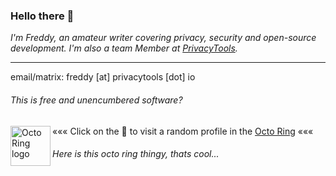 ### Hello there 👋

_I'm Freddy, an amateur writer covering privacy, security and open-source development. I'm also a team Member at [PrivacyTools](https://privacytools.io/about/)._

---

email/matrix: freddy [at] privacytools [dot] io


###### This is free and unencumbered software?


<a href="https://octo-ring.com/p/freddy-m/random"><img align="left" alt="Octo Ring logo" src="https://octo-ring.com/static/img/octo.png" width="64px" /></a>

««« Click on the 🐙 to visit a random profile in the [Octo Ring](https://octo-ring.com/) «««


###### Here is this octo ring thingy, thats cool...
